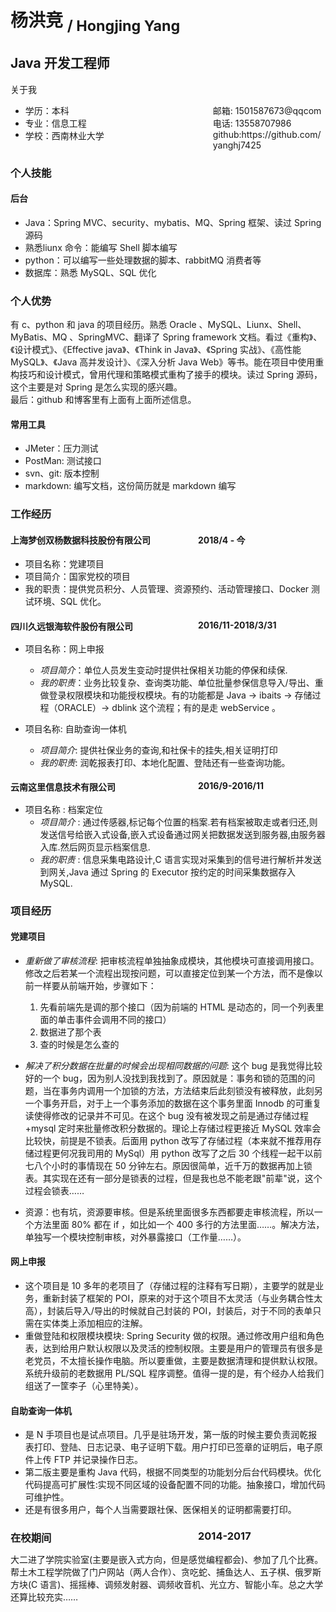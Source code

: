 <style>
.s-right{
    width:100%
    float:right;
    margin-right:0px;
   
}

.s-left{
    float:left;
    width: 300px;
    
}
</style>

# 杨洪竞 <sub>/ Hongjing Yang</sub>

## Java 开发工程师

 <span> 
 关于我

  <ul>
    <li>
       <span class='s-left'>学历：本科</span><span class="s-right">邮箱: 1501587673@qqcom</span>
    </li>
    <li>
       <span class='s-left'>专业：信息工程</span><span class="s-right">电话: 13558707986</span>
    </li>
    <li>
        <span class='s-left'>学校：西南林业大学</span> <span class="s-right">github:https://github.com/yanghj7425</span>
    </li>
  </ul>
</span>

### 个人技能

#### 后台

<ul>
    <li> Java：Spring MVC、security、mybatis、MQ、Spring 框架、读过 Spring 源码</li>
    <li> 熟悉liunx 命令：能编写 Shell 脚本编写</li>
    <li> python：可以编写一些处理数据的脚本、rabbitMQ 消费者等</li>
    <li> 数据库：熟悉 MySQL、SQL 优化</li>
</ul>

### 个人优势

有 c、python 和 java 的项目经历。熟悉 Oracle 、MySQL、Liunx、Shell、MyBatis、MQ 、SpringMVC、翻译了 Spring framework 文档。看过《重构》、《设计模式》、《Effective java》、《Think in Java》、《Spring 实战》、《高性能 MySQL》、《Java 高并发设计》、《深入分析 Java Web》等书。能在项目中使用重构技巧和设计模式，曾用代理和策略模式重构了接手的模块。读过 Spring 源码，这个主要是对 Spring 是怎么实现的感兴趣。<br>
最后：github 和博客里有上面有上面所述信息。

#### 常用工具

- JMeter：压力测试
- PostMan: 测试接口
- svn、git: 版本控制
- markdown: 编写文档，这份简历就是 markdown 编写

### 工作经历

#### <span class='s-left'>上海梦创双杨数据科技股份有限公司 </span> <span class='s-right'>2018/4 - 今</span>

- 项目名称：党建项目
- 项目简介：国家党校的项目
- 我的职责：提供党员积分、人员管理、资源预约、活动管理接口、Docker 测试环境、SQL 优化。

#### <span class='s-left'>四川久远银海软件股份有限公司</span> <span class="s-right">2016/11-2018/3/31</span>

- 项目名称：网上申报

  - _项目简介_：单位人员发生变动时提供社保相关功能的停保和续保.
  - _我的职责_：业务比较复杂、查询类功能、单位批量参保信息导入/导出、重做登录权限模块和功能授权模块。有的功能都是 Java -> ibaits -> 存储过程（ORACLE）-> dblink 这个流程；有的是走 webService 。

- 项目名称: 自助查询一体机
  - _项目简介_: 提供社保业务的查询,和社保卡的挂失,相关证明打印
  - _我的职责_: 润乾报表打印、本地化配置、登陆还有一些查询功能。

#### <span class='s-left'> 云南这里信息技术有限公司 </span><span class="s-right">2016/9-2016/11</span>

- 项目名称 : 档案定位
  - _项目简介_ : 通过传感器,标记每个位置的档案.若有档案被取走或者归还,则发送信号给嵌入式设备,嵌入式设备通过网关把数据发送到服务器,由服务器入库.然后网页显示档案信息.
  - _我的职责_ : 信息采集电路设计,C 语言实现对采集到的信号进行解析并发送到网关,Java 通过 Spring 的 Executor 按约定的时间采集数据存入 MySQL.

### 项目经历

#### 党建项目

- _重新做了审核流程_: 把审核流程单独抽象成模块，其他模块可直接调用接口。修改之后若某一个流程出现按问题，可以直接定位到某一个方法，而不是像以前一样要从前端开始，步骤如下：

  1. 先看前端先是调的那个接口（因为前端的 HTML 是动态的，同一个列表里面的单击事件会调用不同的接口）
  2. 数据进了那个表
  3. 查的时候是怎么查的 <br>

- _解决了积分数据在批量的时候会出现相同数据的问题_: 这个 bug 是我觉得比较好的一个 bug，因为别人没找到我找到了。原因就是：事务和锁的范围的问题，当在事务内调用一个加锁的方法，方法结束后此刻锁没有被释放，此刻另一个事务开启，对于上一个事务添加的数据在这个事务里面 Innodb 的可重复读使得修改的记录并不可见。在这个 bug 没有被发现之前是通过存储过程+mysql 定时来批量修改积分数据的。理论上存储过程更接近 MySQL 效率会比较快，前提是不锁表。后面用 python 改写了存储过程（本来就不推荐用存储过程更何况我司用的 MySql）用 python 改写了之后 30 个线程一起干以前七八个小时的事情现在 50 分钟左右。原因很简单，近千万的数据再加上锁表。其实现在还有一部分是锁表的过程，但是我也总不能老跟"前辈"说，这个过程会锁表……

* 资源：也有坑，资源要审核。但是系统里面很多东西都要走审核流程，所以一个方法里面 80% 都在 if ，如比如一个 400 多行的方法里面……。解决方法，单独写一个模块控制审核，对外暴露接口（工作量……）。

#### 网上申报

- 这个项目是 10 多年的老项目了（存储过程的注释有写日期），主要学的就是业务，重新封装了框架的 POI，原来的对于这个项目不太灵活（与业务耦合性太高），封装后导入/导出的时候就自己封装的 POI，封装后，对于不同的表单只需在实体类上添加相应的注解。
- 重做登陆和权限模块模块: Spring Security 做的权限。通过修改用户组和角色表，达到给用户默认权限以及灵活的控制权限。主要是用户的管理员有很多是老党员，不太擅长操作电脑。所以要重做，主要是数据清理和提供默认权限。系统升级前的老数据用 PL/SQL 程序调整。值得一提的是，有个经办人给我们组送了一筐李子（心里特美）。

#### 自助查询一体机

- 是 N 手项目也是试点项目。几乎是驻场开发，第一版的时候主要负责润乾报表打印、登陆、日志记录、电子证明下载。用户打印已签章的证明后，电子原件上传 FTP 并记录操作日志。
- 第二版主要是重构 Java 代码，根据不同类型的功能划分后台代码模块。优化代码提高可扩展性:实现不同区域的设备配置不同的功能。抽象接口，增加代码可维护性。
- 还是有很多用户，每个人当需要跟社保、医保相关的证明都需要打印。

### <span class='s-left'> 在校期间</span> <span class="s-right">2014-2017</span>

大二进了学院实验室(主要是嵌入式方向，但是感觉编程都会)、参加了几个比赛。帮土木工程学院做了门户网站（两人合作）、贪吃蛇、捕鱼达人、五子棋、俄罗斯方块(C 语言)、摇摇棒、调频发射器、调频收音机、光立方、智能小车。总之大学还算比较充实……
